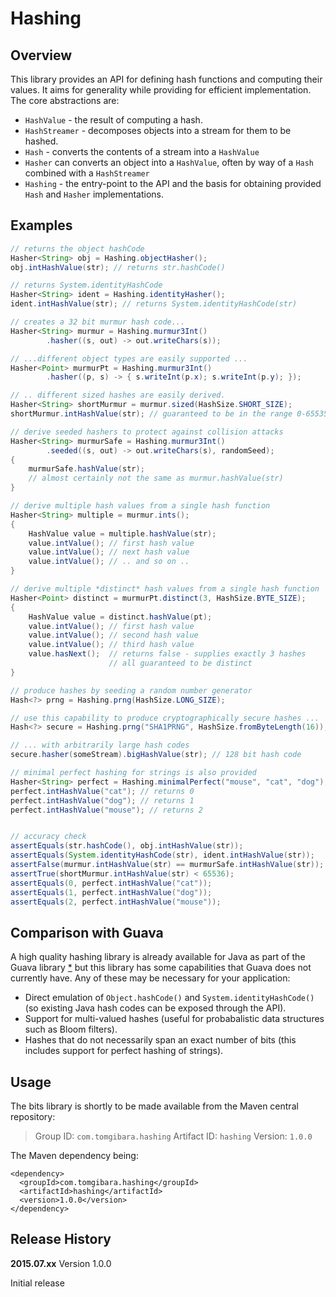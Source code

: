 Hashing
=======

Overview
--------

This library provides an API for defining hash functions and computing their
values. It aims for generality while providing for efficient implementation.
The core abstractions are:

 * `HashValue` - the result of computing a hash.
 * `HashStreamer` - decomposes objects into a stream for them to be hashed. 
 * `Hash` - converts the contents of a stream into a `HashValue`
 * `Hasher` can converts an object into a `HashValue`,
    often by way of a `Hash` combined with a `HashStreamer`
 * `Hashing` - the entry-point to the API and the basis for obtaining
    provided `Hash` and `Hasher` implementations.

Examples
--------

```java
// returns the object hashCode
Hasher<String> obj = Hashing.objectHasher();
obj.intHashValue(str); // returns str.hashCode()

// returns System.identityHashCode
Hasher<String> ident = Hashing.identityHasher();
ident.intHashValue(str); // returns System.identityHashCode(str)

// creates a 32 bit murmur hash code...
Hasher<String> murmur = Hashing.murmur3Int()
		.hasher((s, out) -> out.writeChars(s));

// ...different object types are easily supported ...
Hasher<Point> murmurPt = Hashing.murmur3Int()
		.hasher((p, s) -> { s.writeInt(p.x); s.writeInt(p.y); });

// .. different sized hashes are easily derived.
Hasher<String> shortMurmur = murmur.sized(HashSize.SHORT_SIZE);
shortMurmur.intHashValue(str); // guaranteed to be in the range 0-65535

// derive seeded hashers to protect against collision attacks
Hasher<String> murmurSafe = Hashing.murmur3Int()
		.seeded((s, out) -> out.writeChars(s), randomSeed);
{
	murmurSafe.hashValue(str);
	// almost certainly not the same as murmur.hashValue(str)
}

// derive multiple hash values from a single hash function
Hasher<String> multiple = murmur.ints();
{
	HashValue value = multiple.hashValue(str);
	value.intValue(); // first hash value
	value.intValue(); // next hash value
	value.intValue(); // .. and so on ..
}

// derive multiple *distinct* hash values from a single hash function
Hasher<Point> distinct = murmurPt.distinct(3, HashSize.BYTE_SIZE);
{
	HashValue value = distinct.hashValue(pt);
	value.intValue(); // first hash value
	value.intValue(); // second hash value
	value.intValue(); // third hash value
	value.hasNext();  // returns false - supplies exactly 3 hashes
	                  // all guaranteed to be distinct
}

// produce hashes by seeding a random number generator
Hash<?> prng = Hashing.prng(HashSize.LONG_SIZE);

// use this capability to produce cryptographically secure hashes ...
Hash<?> secure = Hashing.prng("SHA1PRNG", HashSize.fromByteLength(16));

// ... with arbitrarily large hash codes
secure.hasher(someStream).bigHashValue(str); // 128 bit hash code

// minimal perfect hashing for strings is also provided
Hasher<String> perfect = Hashing.minimalPerfect("mouse", "cat", "dog");
perfect.intHashValue("cat"); // returns 0
perfect.intHashValue("dog"); // returns 1
perfect.intHashValue("mouse"); // returns 2


// accuracy check
assertEquals(str.hashCode(), obj.intHashValue(str));
assertEquals(System.identityHashCode(str), ident.intHashValue(str));
assertFalse(murmur.intHashValue(str) == murmurSafe.intHashValue(str));
assertTrue(shortMurmur.intHashValue(str) < 65536);
assertEquals(0, perfect.intHashValue("cat"));
assertEquals(1, perfect.intHashValue("dog"));
assertEquals(2, perfect.intHashValue("mouse"));
```

Comparison with Guava
---------------------

A high quality hashing library is already available for Java as part of the
Guava library [*][0] but this library has some capabilities that Guava does not
currently have. Any of these may be necessary for your application:

 * Direct emulation of `Object.hashCode()` and `System.identityHashCode()`
   (so existing Java hash codes can be exposed through the API).
 * Support for multi-valued hashes
   (useful for probabalistic data structures such as Bloom filters).
 * Hashes that do not necessarily span an exact number of bits
   (this includes support for perfect hashing of strings).

Usage
-----

The bits library is shortly to be made available from the Maven
central repository:

> Group ID:    `com.tomgibara.hashing`
> Artifact ID: `hashing`
> Version:     `1.0.0`

The Maven dependency being:

    <dependency>
      <groupId>com.tomgibara.hashing</groupId>
      <artifactId>hashing</artifactId>
      <version>1.0.0</version>
    </dependency>

Release History
---------------

**2015.07.xx** Version 1.0.0

Initial release

[0]: https://github.com/google/guava
